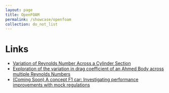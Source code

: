 ```yaml
---
layout: page
title: OpenFOAM
permalink: /showcase/openfoam
collection: do_not_list
---
```


# Links
- [Variation of Reynolds Number Across a Cylinder Section](reynolds-number-variation-cylinder-section)
- [Exploration of the variation in drag coefficient of an Ahmed Body across multiple Reynolds Numbers](drag-coefficient-of-ahmed-body-across-multiple-reynolds-numbers)
- [(Coming Soon) A concept F1 car: Investigating performance improvements with mock regulations](a-concept-f1-car-investigating-performance-improvements-with-mock-regulations)
